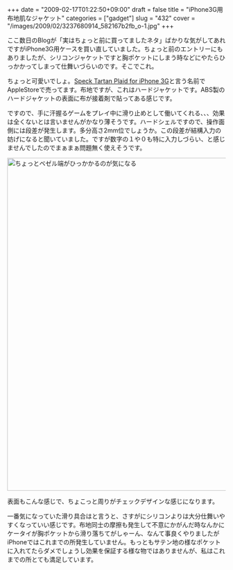 +++
date = "2009-02-17T01:22:50+09:00"
draft = false
title = "iPhone3G用布地肌なジャケット"
categories = ["gadget"]
slug = "432"
cover = "/images/2009/02/3237680914_582167b2fb_o-1.jpg"
+++

ここ数日のBlogが「実はちょっと前に買ってましたネタ」ばかりな気がしてあれですがiPhone3G用ケースを買い直していました。ちょっと前のエントリーにもありましたが、シリコンジャケットですと胸ポケットにしまう時などにやたらひっかかってしまって仕舞いづらいのです。そこでこれ。

ちょっと可愛いでしょ。<a href="http://ck.jp.ap.valuecommerce.com/servlet/referral?sid=2538519&amp;pid=877879746&amp;vc_url=http%3a%2f%2fstore%2eapple%2ecom%2f0120-APPLE-1%2fWebObjects%2fjapanstore%3faosid%3dp215%26productLearnMore%3dTU086ZM%2fA%26cid%3dAOS-JP-AFFC-PRODUCT" target="_blank"><img src="http://ad.jp.ap.valuecommerce.com/servlet/gifbanner?sid=2538519&amp;pid=877879746" border="0" height="1" width="1" />Speck Tartan Plaid for iPhone 3G</a>と言う名前でAppleStoreで売ってます。布地ですが、これはハードジャケットです。ABS製のハードジャケットの表面に布が接着剤で貼ってある感じです。

ですので、手に汗握るゲームをプレイ中に滑り止めとして働いてくれる、、、効果は全くないとは言いませんがかなり薄そうです。ハードシェルですので、操作面側には段差が発生します。多分高さ2mm位でしょうか。この段差が結構入力の妨げになると聞いていました。ですが数字の１や０も特に入力しづらい、と感じませんでしたのでまぁまぁ問題無く使えそうです。

<a href="/images/2009/02/3237680914_582167b2fb_o-1.jpg"><img src="/images/2009/02/3237680914_582167b2fb_o-1024x768.jpg" alt="ちょっとベゼル端がひっかかるのが気になる" width="1024" height="768" class="aligncenter size-large wp-image-2476" /></a>

表面もこんな感じで、ちょこっと周りがチェックデザインな感じになります。

一番気になっていた滑り具合はと言うと、さすがにシリコンよりは大分仕舞いやすくなっていい感じです。布地同士の摩擦も発生して不意にかがんだ時なんかにケータイが胸ポケットから滑り落ちてがしゃーん、なんて事良くやりましたがiPhoneではこれまでの所発生していません。もっともサテン地の様なポケットに入れてたらダメでしょうし効果を保証する様な物ではありませんが、私はこれまでの所とても満足しています。
